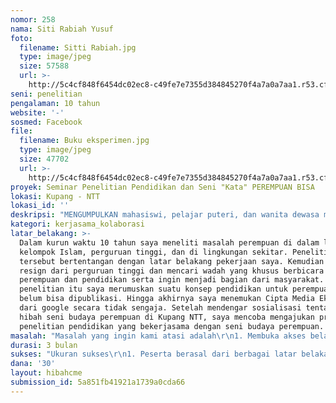 ```yaml
---
nomor: 258
nama: Siti Rabiah Yusuf
foto:
  filename: Sitti Rabiah.jpg
  type: image/jpeg
  size: 57588
  url: >-
    http://5c4cf848f6454dc02ec8-c49fe7e7355d384845270f4a7a0a7aa1.r53.cf2.rackcdn.com/269e055e-a03b-47bf-9dce-4fea11c5b51d/Sitti%20Rabiah.jpg
seni: penelitian
pengalaman: 10 tahun
website: '-'
sosmed: Facebook
file:
  filename: Buku eksperimen.jpg
  type: image/jpeg
  size: 47702
  url: >-
    http://5c4cf848f6454dc02ec8-c49fe7e7355d384845270f4a7a0a7aa1.r53.cf2.rackcdn.com/9836465d-0d6a-4b13-b5d4-9a09d242360b/Buku%20eksperimen.jpg
proyek: Seminar Penelitian Pendidikan dan Seni "Kata" PEREMPUAN BISA
lokasi: Kupang - NTT
lokasi_id: ''
deskripsi: "MENGUMPULKAN mahasiswi, pelajar puteri, dan wanita dewasa menggunakan pakaian yang mempertegas jati diri sebagai seorang perempuan yang mempunyai atau menyukai suatu objek seni untuk :\r\n1. Mendapatkan pembekalan ilmu penelitian dan pendidikan holistik indonesia dalam rangkaian acara seni\r\n2.Melatih seni mengartikan \"kata\" dari dunia pendidikan\r\n3.Mengumpulkan gambar dan kata-kata sukses dari PEREMPUAN BISA\r\n4.Mendirikan akses Rumah PEREMPUAN BISA \"Seni dan Pendidikan Holistik Indonesia\" melalui stiker\r\n5.Meyakinkan bahwa perempuan mempunyai seni mendidik generasi bangsa khusus perempuan sehingga diperlukan ide dari perempuan untuk membuat perangkat pendidikan ilmiah yang menyatu dengan seni kebudayaan perempuan untuk diturunkan kepada generasi perempuan \r\n6.Meyakinkan bahwa perempuan dapat berfilsafat\r\n\r\nOleh karena itu,\r\nsecara teknis yang kami lakukan adalah \r\n1. Membentuk manajemen dan persiapan\r\n2.Menyebarkan informasi, berkunjung ke lembaga pendidikan sasaran, kelompok PKK dan survey penggerak seni budaya perempuan \r\n3.Menata ruangan seminar dengan memajang contoh foto, lukisan, benda dan kata-kata sukses dari PEREMPUAN BISA \r\n4.Mengundang pelaku seni budaya perempuan dan generasi perempuan tampil dalam acara tersebut\r\n5.Membuat album \"Picture N Pen\" PEREMPUAN BISA\r\n\r\nRencana Seminar diadakan pada Bulan Oktober 2018\r\nPada bulan tersebut terdapat hari penting bahwa PEREMPUAN BISA Sesakti PANCASILA dan Seutuh Kalimat Sumpah Pemuda"
kategori: kerjasama_kolaborasi
latar_belakang: >-
  Dalam kurun waktu 10 tahun saya meneliti masalah perempuan di dalam lima
  kelompok Islam, perguruan tinggi, dan di lingkungan sekitar. Penelitian
  tersebut bertentangan dengan latar belakang pekerjaan saya. Kemudian saya
  resign dari perguruan tinggi dan mencari wadah yang khusus berbicara tentang
  perempuan dan pendidikan serta ingin menjadi bagian dari masyarakat. Dari
  penelitian itu saya merumuskan suatu konsep pendidikan untuk perempuan namun
  belum bisa dipublikasi. Hingga akhirnya saya menemukan Cipta Media Ekspresi
  dari google secara tidak sengaja. Setelah mendengar sosialisasi tentang dana
  hibah seni budaya perempuan di Kupang NTT, saya mencoba mengajukan proyek
  penelitian pendidikan yang bekerjasama dengan seni budaya perempuan.
masalah: "Masalah yang ingin kami atasi adalah\r\n1. Membuka akses belajar penelitian bagi mahasiswi untuk mengurangi bisnis jual beli skripsi antara dosen dan mahasiswi\r\n2.Membuka akses belajar penelitian bagi pelajar puteri dari sekolah yang kurang dapat dijangkau untuk mengikuti ajang karya tulis ilmiah\r\n3.Membuka akses kerjasama antara penulis ilmiah dengan seni kebudayaan perempuan untuk mengurangi buku-buku ilmiah yang tidak berpihak kepada perempuan\r\n4.Membuka akses lebih luas bahwa PEREMPUAN BISA\r\n5.Mengoreksi pernyataan - pernyataan suatu paham yang melemahkan peran perempuan\r\n6.Membuka kerjasama antara pendidikan dan seni bagi perempuan \r\n\r\nSecara keseluruhan tema yang diangkat adalah \"Penyatuan antara Pendidikan dan Seni Terhadap Perempuan\"\r\n"
durasi: 3 bulan
sukses: "Ukuran sukses\r\n1. Peserta berasal dari berbagai latar belakang pendidikan dan usia\r\n2.Membuat album \"picture N pen\" PEREMPUAN BISA yaitu gambar  atau foto beserta kata-kata sukses\r\n3.Berhasil membuka akses antara pelaku pendidikan dan seni bagi perempuan\r\n3.Acara berjalan sesuai dengan rencana"
dana: '30'
layout: hibahcme
submission_id: 5a851fb41921a1739a0cda66
---
```

